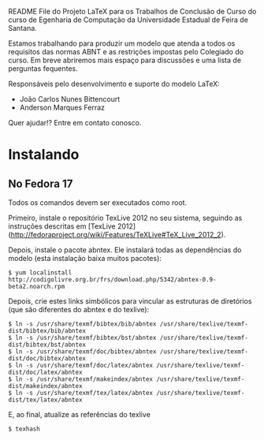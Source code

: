 
README File do Projeto LaTeX para os Trabalhos de Conclusão de Curso do
curso de Egenharia de Computação da Universidade Estadual de Feira de Santana.


Estamos trabalhando para produzir um modelo que atenda a todos os requisitos das
normas ABNT e as restrições impostas pelo Colegiado do curso.
Em breve abriremos mais espaço para discussões e uma lista de perguntas fequentes.

Responsáveis pelo desenvolvimento e suporte do modelo LaTeX:

* João Carlos Nunes Bittencourt
* Anderson Marques Ferraz

Quer ajudar!? Entre em contato conosco.

# Instalando


## No Fedora 17

Todos os comandos devem ser executados como root.

Primeiro, instale o repositório TexLive 2012 no seu sistema, seguindo as instruções descritas em [TexLive 2012] (http://fedoraproject.org/wiki/Features/TeXLive#TeX_Live_2012_2). 

Depois, instale o pacote abntex. Ele instalará todas as dependências do modelo (esta instalação baixa muitos pacotes):

    $ yum localinstall http://codigolivre.org.br/frs/download.php/5342/abntex-0.9-beta2.noarch.rpm

Depois, crie estes links simbólicos para vincular as estruturas de diretórios (que são diferentes do abntex e do texlive):

    $ ln -s /usr/share/texmf/bibtex/bib/abntex /usr/share/texlive/texmf-dist/bibtex/bib/abntex
    $ ln -s /usr/share/texmf/bibtex/bst/abntex /usr/share/texlive/texmf-dist/bibtex/bst/abntex
    $ ln -s /usr/share/texmf/doc/bibtex/abntex /usr/share/texlive/texmf-dist/doc/bibtex/abntex
    $ ln -s /usr/share/texmf/doc/latex/abntex /usr/share/texlive/texmf-dist/doc/latex/abntex
    $ ln -s /usr/share/texmf/makeindex/abntex /usr/share/texlive/texmf-dist/makeindex/abntex
    $ ln -s /usr/share/texmf/tex/latex/abntex /usr/share/texlive/texmf-dist/tex/latex/abntex

E, ao final, atualize as referências do texlive
   
    $ texhash

